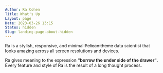 ```yaml
---
Author: Ra Cohen
Title: What's Up
Layout: page
Date: 2023-03-26 13:15
Status: hidden
Slug: landing-page-about-hidden
---
```


Ra is a stylish, responsive, and minimal ~~Pelican
theme~~ data scientist that looks amazing across all screen resolutions and devices.

Ra gives meaning to the expression **"borrow the under side of the drawer"**.
Every feature and style of Ra is the result of a long thought process.

